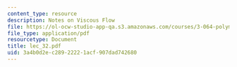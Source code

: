 ```yaml
---
content_type: resource
description: Notes on Viscous Flow
file: https://ol-ocw-studio-app-qa.s3.amazonaws.com/courses/3-064-polymer-engineering-fall-2003/3a4b0d2ec28922221acf907dad742680_lec_32.pdf
file_type: application/pdf
resourcetype: Document
title: lec_32.pdf
uid: 3a4b0d2e-c289-2222-1acf-907dad742680
---
```

